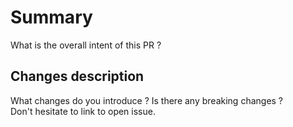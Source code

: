 # Summary

What is the overall intent of this PR ?

## Changes description

What changes do you introduce ? Is there any breaking changes ?\
Don't hesitate to link to open issue.

